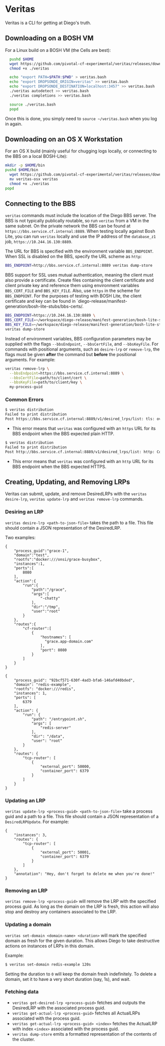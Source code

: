 # Veritas

Veritas is a CLI for getting at Diego's truth.

## Downloading on a BOSH VM

For a Linux build on a BOSH VM (the Cells are best):

```bash
  pushd $HOME
  wget https://github.com/pivotal-cf-experimental/veritas/releases/download/latest/veritas -O ./veritas
  chmod +x ./veritas

  echo "export PATH=$PATH:$PWD" > veritas.bash
  echo "export DROPSONDE_ORIGIN=veritas" >> veritas.bash
  echo "export DROPSONDE_DESTINATION=localhost:3457" >> veritas.bash
  ./veritas autodetect >> veritas.bash
  ./veritas completions >> veritas.bash

  source ./veritas.bash
  popd
```

Once this is done, you simply need to `source ~/veritas.bash` when you log in again.


## Downloading on an OS X Workstation

For an OS X build (mainly useful for chugging logs locally, or connecting to the BBS on a local BOSH-Lite):

```bash
mkdir -p $HOME/bin
pushd $HOME/bin
  wget https://github.com/pivotal-cf-experimental/veritas/releases/download/latest/veritas-osx
  mv veritas-osx veritas
  chmod +x ./veritas
popd
```

## Connecting to the BBS

`veritas` commands must include the location of the Diego BBS server. The BBS is not typically publically routable, so run `veritas` from a VM in the same subnet. On the private network the BBS can be found at `https://bbs.service.cf.internal:8889`. When testing locally against Bosh Lite, you can run `veritas` locally and use the IP address of the `database_z1` job, `https://10.244.16.130:8889`.

The URL for BBS is specified with the environment variable `BBS_ENDPOINT`. When SSL is disabled on the BBS, specify the URL scheme as `http`:

```bash
BBS_ENDPOINT=http://bbs.service.cf.internal:8889 veritas dump-store
```

BBS support for SSL uses mutual authentication, meaning the client must also provide a certificate. Create files containing the client certificate and client private key and reference them using environment variables `BBS_CERT_FILE` and `BBS_KEY_FILE`. Also, use `https` in the scheme for `BBS_ENDPOINT`. For the purposes of testing with BOSH Lite, the client certificate and key can be found in `diego-release/manifest-generation/bosh-lite-stubs/bbs-certs/.

```bash
BBS_ENDPOINT=https://10.244.16.130:8889 \
BBS_CERT_FILE=~/workspace/diego-release/manifest-generation/bosh-lite-stubs/bbs-certs/client.crt \ 
BBS_KEY_FILE=~/workspace/diego-release/manifest-generation/bosh-lite-stubs/bbs-certs/client.key \
veritas dump-store
```

Instead of environment variables, BBS configuration parameters may be supplied with the flags `--bbsEndpoint`, `--bbsCertFile`, and `--bbsKeyFile`. For commands with positional arguments, such as `desire-lrp` or `remove-lrp`, the flags must be given **after** the command but **before** the positional arguments. For example:

```bash
veritas remove-lrp \
  --bbsEndpoint=https://bbs.service.cf.internal:8889 \
  --bbsCertFile=path/to/client/cert \
  --bbsKeyFile=path/to/client/key \
  my-process-guid

```

### Common Errors

```bash
$ veritas distribution
Failed to print distribution
Post https://bbs.service.cf.internal:8889/v1/desired_lrps/list: tls: oversized record received with length 20527
```

- This error means that `veritas` was configured with an `https` URL for its BBS endpoint when the BBS expected plain HTTP.


```bash
$ veritas distribution
Failed to print distribution
Post http://bbs.service.cf.internal:8889/v1/desired_lrps/list: http: ContentLength=2 with Body length 0
```

- This error means that `veritas` was configured with an `http` URL for its BBS endpoint when the BBS expected HTTPS.



## Creating, Updating, and Removing LRPs

Veritas can submit, update, and remove DesiredLRPs with the `veritas desire-lrp`, `veritas update-lrp` and `veritas remove-lrp` commands.

### Desiring an LRP

`veritas desire-lrp <path-to-json-file>` takes the path to a file.  This file should contain a JSON representation of the DesiredLRP.  

Two examples:

```
{
    "process_guid":"grace-1",
    "domain":"test",
    "rootfs":"docker:///onsi/grace-busybox",
    "instances":1,
    "ports":[
        8080
    ],
    "action":{
        "run":{
            "path":"/grace",
            "args":[
                "-chatty"
            ],
            "dir":"/tmp",
            "user":"root"
        }
    },
    "routes":{
        "cf-router":[
            {
                "hostnames": [
                  "grace.app-domain.com"
                ],
                "port": 8080
            }
        ]
    }
}
```

```
{
    "process_guid": "92bcf571-630f-4ad3-bfa6-146afd40bded",
    "domain": "redis-example",
    "rootfs": "docker:///redis",
    "instances": 1,
    "ports": [
        6379
    ],
    "action": {
        "run": {
            "path": "/entrypoint.sh",
            "args": [
                "redis-server"
            ],
            "dir": "/data",
            "user": "root"
        }
    },
    "routes": {
        "tcp-router": [
            {
                "external_port": 50000,
                "container_port": 6379
            }
        ]
    }
}
```

### Updating an LRP

`veritas update-lrp <process-guid> <path-to-json-file>` take a process guid and a path to a file.  This file should contain a JSON representation of a `DesiredLRPUpdate`.  For example:

```
{
    "instances": 3,
    "routes": {
        "tcp-router": [
            {
                "external_port": 50001,
                "container_port": 6379
            }
        ]
    },
    "annotation": "Hey, don't forget to delete me when you're done!"
}
```

### Removing an LRP

`veritas remove-lrp <process-guid>` will remove the LRP with the specified process guid. As long as the domain on the LRP is fresh, this action will also stop and destroy any containers associated to the LRP.

### Updating a domain

`veritas set-domain <domain-name> <duration>` will mark the specified domain as fresh for the given duration. This allows Diego to take destructive actions on instances of LRPs in this domain.

Example:

```bash
$ veritas set-domain redis-example 120s
```

Setting the duration to `0` will keep the domain fresh indefinitely. To delete a domain, set it to have a very short duration (say, 1s), and wait.

### Fetching data

- `veritas get-desired-lrp <process-guid>` fetches and outputs the DesiredLRP with the associated process guid.
- `veritas get-actual-lrp <process-guid>` fetches all ActualLRPs associated with the process guid.
- `veritas get-actual-lrp <process-guid> <index>` fetches the ActualLRP with index `<index>` associated with the process guid.
- `veritas dump-store` emits a formatted representation of the contents of the cluster.
